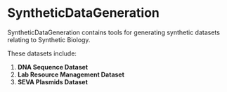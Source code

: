 # SyntheticDataGeneration

SyntheticDataGeneration contains tools for generating synthetic datasets relating to Synthetic Biology.

These datasets include:

1. **DNA Sequence Dataset**
2. **Lab Resource Management Dataset**
3. **SEVA Plasmids Dataset**